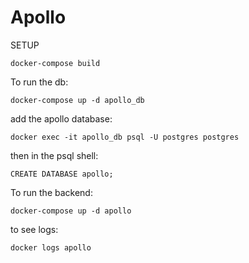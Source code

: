 # Apollo

SETUP

```
docker-compose build
```

To run the db:

```
docker-compose up -d apollo_db
```

add the apollo database:

```
docker exec -it apollo_db psql -U postgres postgres
```

then in the psql shell:

```
CREATE DATABASE apollo;
```

To run the backend:

```
docker-compose up -d apollo
```

to see logs:

```
docker logs apollo
```